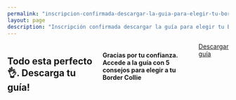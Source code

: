 ```yaml
---
permalink: "inscripcion-confirmada-descargar-la-guia-para-elegir-tu-border-collie/"
layout: page
description: "Inscripción confirmada descargar la guía para elegir tu Border Collie"
---
```


<main>
  <div class="small-8 small-centered columns">
    <h2 class="text-center">Todo esta perfecto 👌. Descarga tu guía! </h2>
    <h4 class="text-center">Gracias por tu confianza.<br>
    Accede a la guía con 5 consejos para elegir a tu Border Collie</h4>
    <div class="row">
      <div class="small-12 columns">
        <div class="text-center">
          <a class="button" href="https://drive.google.com/file/d/0B21-lSqLmJfnNUg3dnJWN1N4c2c/view?usp=sharing">Descargar guía</a>
        </div>
      </div>
    </div>
  </div>
</main>

